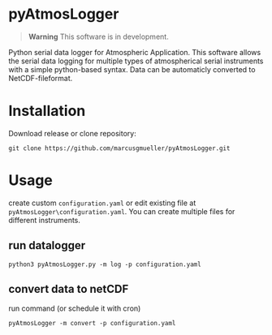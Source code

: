 # pyAtmosLogger
> **Warning**
> This software is in development.

Python serial data logger for Atmospheric Application. This software allows the serial data logging for multiple types of atmospherical serial instruments with a simple python-based syntax. Data can be automaticly converted to NetCDF-fileformat.

# Installation
Download release or clone repository:
```
git clone https://github.com/marcusgmueller/pyAtmosLogger.git
```

# Usage
create custom `configuration.yaml` or edit existing file at `pyAtmosLogger\configuration.yaml`. You can create multiple files for different instruments.
## run datalogger
```
python3 pyAtmosLogger.py -m log -p configuration.yaml
```
## convert data to netCDF
run command (or schedule it with cron)
```
pyAtmosLogger -m convert -p configuration.yaml
```
